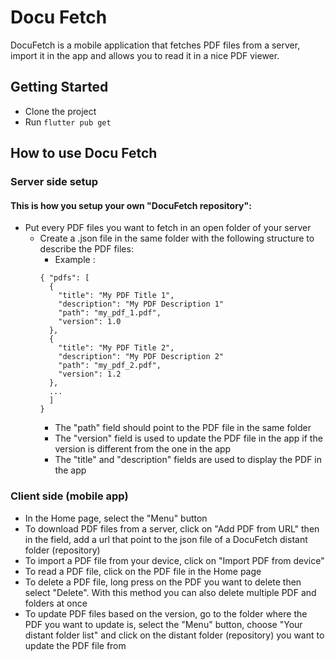 # Docu Fetch

DocuFetch is a mobile application that fetches PDF files from a server, import it in the app and allows you to read it in a nice PDF viewer.

## Getting Started

- Clone the project
- Run `flutter pub get`


## How to use Docu Fetch


### Server side setup

#### This is how you setup your own "DocuFetch repository":

- Put every PDF files you want to fetch in an open folder of your server
  - Create a .json file in the same folder with the following structure to describe the PDF files:
      - Example :
    ```
    { "pdfs": [
      {
        "title": "My PDF Title 1",
        "description": "My PDF Description 1"
        "path": "my_pdf_1.pdf",
        "version": 1.0
      },
      {
        "title": "My PDF Title 2",
        "description": "My PDF Description 2"
        "path": "my_pdf_2.pdf",
        "version": 1.2
      },
      ...
      ]
    }
    ```
    - The "path" field should point to the PDF file in the same folder
    - The "version" field is used to update the PDF file in the app if the version is different from the one in the app
    - The "title" and "description" fields are used to display the PDF in the app

### Client side (mobile app)

- In the Home page, select the "Menu" button
- To download PDF files from a server, click on "Add PDF from URL" then in the field, add a url that point to the json file of a DocuFetch distant folder (repository)
- To import a PDF file from your device, click on "Import PDF from device"
- To read a PDF file, click on the PDF file in the Home page
- To delete a PDF file, long press on the PDF you want to delete then select "Delete". With this method you can also delete multiple PDF and folders at once
- To update PDF files based on the version, go to the folder where the PDF you want to update is, select the "Menu" button, choose "Your distant folder list" and click on the distant folder (repository) you want to update the PDF file from
